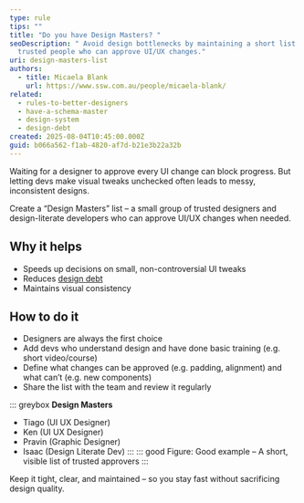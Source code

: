 ```yaml
---
type: rule
tips: ""
title: "Do you have Design Masters? "
seoDescription: " Avoid design bottlenecks by maintaining a short list of
  trusted people who can approve UI/UX changes."
uri: design-masters-list
authors:
  - title: Micaela Blank
    url: https://www.ssw.com.au/people/micaela-blank/
related:
  - rules-to-better-designers
  - have-a-schema-master
  - design-system
  - design-debt
created: 2025-08-04T10:45:00.000Z
guid: b066a562-f1ab-4820-af7d-b21e3b22a32b
---
```

Waiting for a designer to approve every UI change can block progress. But letting devs make visual tweaks unchecked often leads to messy, inconsistent designs.

<!--endintro-->

Create a “Design Masters” list – a small group of trusted designers and design-literate developers who can approve UI/UX changes when needed.

## Why it helps

* Speeds up decisions on small, non-controversial UI tweaks
* Reduces [design debt](https://www.ssw.com.au/rules/design-debt/)
* Maintains visual consistency

## How to do it

* Designers are always the first choice
* Add devs who understand design and have done basic training (e.g. short video/course)
* Define what changes can be approved (e.g. padding, alignment) and what can’t (e.g. new components)
* Share the list with the team and review it regularly

::: greybox
**Design Masters**
- Tiago (UI UX Designer)
- Ken (UI UX Designer)
- Pravin (Graphic Designer)
- Isaac (Design Literate Dev)
:::
::: good
Figure: Good example – A short, visible list of trusted approvers
:::

Keep it tight, clear, and maintained – so you stay fast without sacrificing design quality.
